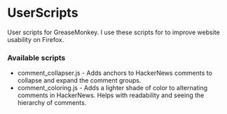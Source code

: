 # UserScripts
User scripts for GreaseMonkey.
I use these scripts for to improve website usability on Firefox.

### Available scripts
* comment_collapser.js - Adds anchors to HackerNews comments to collapse and expand the comment groups.
* comment_coloring.js - Adds a lighter shade of color to alternating comments in HackerNews. Helps with readability and seeing the hierarchy of comments.
